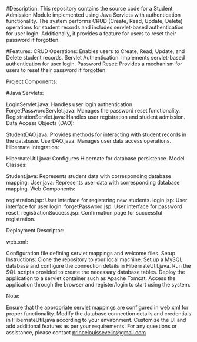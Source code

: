 #Description:
This repository contains the source code for a Student Admission Module implemented using Java Servlets with authentication functionality. The system performs CRUD (Create, Read, Update, Delete) operations for student records and includes servlet-based authentication for user login. Additionally, it provides a feature for users to reset their password if forgotten.

#Features:
CRUD Operations: Enables users to Create, Read, Update, and Delete student records.
Servlet Authentication: Implements servlet-based authentication for user login.
Password Reset: Provides a mechanism for users to reset their password if forgotten.


Project Components:

#Java Servlets:

LoginServlet.java: Handles user login authentication.
ForgetPasswordServlet.java: Manages the password reset functionality.
RegistrationServlet.java: Handles user registration and student admission.
Data Access Objects (DAO):

StudentDAO.java: Provides methods for interacting with student records in the database.
UserDAO.java: Manages user data access operations.
Hibernate Integration:

HibernateUtil.java: Configures Hibernate for database persistence.
Model Classes:

Student.java: Represents student data with corresponding database mapping.
User.java: Represents user data with corresponding database mapping.
Web Components:

registration.jsp: User interface for registering new students.
login.jsp: User interface for user login.
forgetPassword.jsp: User interface for password reset.
registrationSuccess.jsp: Confirmation page for successful registration.


Deployment Descriptor:

web.xml:

Configuration file defining servlet mappings and welcome files.
Setup Instructions:
Clone the repository to your local machine.
Set up a MySQL database and configure the connection details in HibernateUtil.java.
Run the SQL scripts provided to create the necessary database tables.
Deploy the application to a servlet container such as Apache Tomcat.
Access the application through the browser and register/login to start using the system.


Note:

Ensure that the appropriate servlet mappings are configured in web.xml for proper functionality.
Modify the database connection details and credentials in HibernateUtil.java according to your environment.
Customize the UI and add additional features as per your requirements.
For any questions or assistance, please contact princelouissevelin@gmail.com
